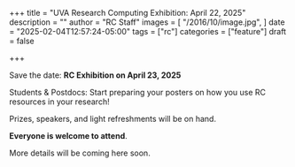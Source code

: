 +++
title = "UVA Research Computing Exhibition: April 22, 2025"
description = ""
author = "RC Staff"
images = [
  "/2016/10/image.jpg",
]
date = "2025-02-04T12:57:24-05:00"
tags = ["rc"]
categories = ["feature"]
draft = false

+++

<img class="card-img-top" src="/images/RC_posters_image.png" alt="" style="float: right;">


Save the date: <strong>RC Exhibition on April 23, 2025</strong> 

Students & Postdocs: Start preparing your posters on how you use RC resources in your research!

Prizes, speakers, and light refreshments will be on hand. 

<strong>Everyone is welcome to attend</strong>. 

More details will be coming here soon. 




